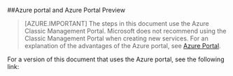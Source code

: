 ##Azure portal and Azure Portal Preview

> [AZURE.IMPORTANT] The steps in this document use the Azure Classic Management Portal. Microsoft does not recommend using the Classic Management Portal when creating new services. For an explanation of the advantages of the Azure portal, see [Azure Portal](https://azure.microsoft.com/features/azure-portal/). 

For a version of this document that uses the Azure portal, see the following link:
